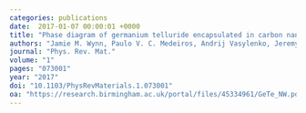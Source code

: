 ```yaml
---
categories: publications
date:  2017-01-07 00:00:01 +0000
title: "Phase diagram of germanium telluride encapsulated in carbon nanotubes from first-principles searches"
authors: "Jamie M. Wynn, Paulo V. C. Medeiros, Andrij Vasylenko, Jeremy Sloan, David Quigley, and Andrew J. Morris"
journal: "Phys. Rev. Mat."
volume: "1"
pages: "073001"
year: "2017"
doi: "10.1103/PhysRevMaterials.1.073001"
oa: "https://research.birmingham.ac.uk/portal/files/45334961/GeTe_NW.pdf"
---
```

